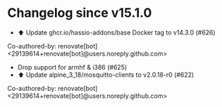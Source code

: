 # Changelog since v15.1.0
- ⬆️ Update ghcr.io/hassio-addons/base Docker tag to v14.3.0 (#626)

Co-authored-by: renovate[bot] <29139614+renovate[bot]@users.noreply.github.com> 
- Drop support for armhf & i386 (#625) 
- ⬆️ Update alpine_3_18/mosquitto-clients to v2.0.18-r0 (#622)

Co-authored-by: renovate[bot] <29139614+renovate[bot]@users.noreply.github.com> 
